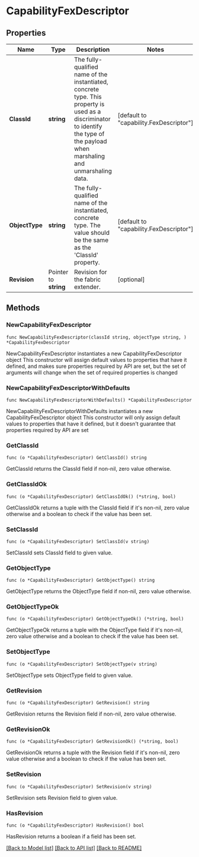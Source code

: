 # CapabilityFexDescriptor

## Properties

Name | Type | Description | Notes
------------ | ------------- | ------------- | -------------
**ClassId** | **string** | The fully-qualified name of the instantiated, concrete type. This property is used as a discriminator to identify the type of the payload when marshaling and unmarshaling data. | [default to "capability.FexDescriptor"]
**ObjectType** | **string** | The fully-qualified name of the instantiated, concrete type. The value should be the same as the &#39;ClassId&#39; property. | [default to "capability.FexDescriptor"]
**Revision** | Pointer to **string** | Revision for the fabric extender. | [optional] 

## Methods

### NewCapabilityFexDescriptor

`func NewCapabilityFexDescriptor(classId string, objectType string, ) *CapabilityFexDescriptor`

NewCapabilityFexDescriptor instantiates a new CapabilityFexDescriptor object
This constructor will assign default values to properties that have it defined,
and makes sure properties required by API are set, but the set of arguments
will change when the set of required properties is changed

### NewCapabilityFexDescriptorWithDefaults

`func NewCapabilityFexDescriptorWithDefaults() *CapabilityFexDescriptor`

NewCapabilityFexDescriptorWithDefaults instantiates a new CapabilityFexDescriptor object
This constructor will only assign default values to properties that have it defined,
but it doesn't guarantee that properties required by API are set

### GetClassId

`func (o *CapabilityFexDescriptor) GetClassId() string`

GetClassId returns the ClassId field if non-nil, zero value otherwise.

### GetClassIdOk

`func (o *CapabilityFexDescriptor) GetClassIdOk() (*string, bool)`

GetClassIdOk returns a tuple with the ClassId field if it's non-nil, zero value otherwise
and a boolean to check if the value has been set.

### SetClassId

`func (o *CapabilityFexDescriptor) SetClassId(v string)`

SetClassId sets ClassId field to given value.


### GetObjectType

`func (o *CapabilityFexDescriptor) GetObjectType() string`

GetObjectType returns the ObjectType field if non-nil, zero value otherwise.

### GetObjectTypeOk

`func (o *CapabilityFexDescriptor) GetObjectTypeOk() (*string, bool)`

GetObjectTypeOk returns a tuple with the ObjectType field if it's non-nil, zero value otherwise
and a boolean to check if the value has been set.

### SetObjectType

`func (o *CapabilityFexDescriptor) SetObjectType(v string)`

SetObjectType sets ObjectType field to given value.


### GetRevision

`func (o *CapabilityFexDescriptor) GetRevision() string`

GetRevision returns the Revision field if non-nil, zero value otherwise.

### GetRevisionOk

`func (o *CapabilityFexDescriptor) GetRevisionOk() (*string, bool)`

GetRevisionOk returns a tuple with the Revision field if it's non-nil, zero value otherwise
and a boolean to check if the value has been set.

### SetRevision

`func (o *CapabilityFexDescriptor) SetRevision(v string)`

SetRevision sets Revision field to given value.

### HasRevision

`func (o *CapabilityFexDescriptor) HasRevision() bool`

HasRevision returns a boolean if a field has been set.


[[Back to Model list]](../README.md#documentation-for-models) [[Back to API list]](../README.md#documentation-for-api-endpoints) [[Back to README]](../README.md)


